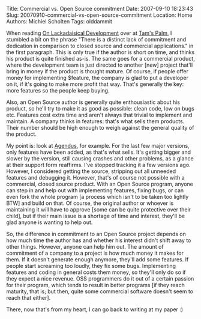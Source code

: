 Title: Commercial vs. Open Source commitment
Date: 2007-09-10 18:23:43
Slug: 20070910-commercial-vs-open-source-commitment
Location: Home
Authors: Michiel Scholten
Tags: olddammit

<p>When reading <a href="http://tamspalm.tamoggemon.com/2007/09/08/on-lackadaisical-development/">On Lackadaisical Development</a> over at <a href="http://tamspalm.tamoggemon.com/">Tam's Palm</a>, I stumbled a bit on the phrase "There is a distinct lack of commitment and dedication in comparison to closed source and commercial applications." in the first paragraph. This is only true if the author is short on time, and thinks his product is quite finished as-is. The same goes for a commercial product, where the development team is just directed to another [new] project that'll bring in money if the product is thought mature. Of course, if people offer money for implementing $feature, the company is glad to put a developer on it, if it's going to make more profit that way. That's generally the key: more features so the people keep buying.</p>

<p>Also, an Open Source author is generally quite enthousiastic about his product, so he'll try to make it as good as possible: clean code, low on bugs etc. Features cost extra time and aren't always that trivial to implement and maintain. A company thinks in features: that's what sells them products. Their number should be high enough to weigh against the general quality of the product.</p>

<p>My point is: look at <a href="http://www.iambic.com/agendus/palmos/">Agendus</a>, for example. For the last few major versions, only features have been added, as that's what sells. It's getting bigger and slower by the version, still causing crashes and other problems, as a glance at their support form reaffirms. I've stopped tracking it a few versions ago. However, I considered getting the source, stripping out all unneeded features and debugging it. However, that's of course not possible with a commercial, closed source product. With an Open Source program, anyone can step in and help out with implementing features, fixing bugs, or can even fork the whole program [a process which isn't to be taken too lightly BTW] and build on that. Of course, the original author or whoever is maintaining it will have to approve [some can be quite protective over their child], but if their main issue is a shortage of time and interest, they'll be glad anyone is wanting to help out.</p>

<p>So, the difference in commitment to an Open Source project depends on how much time the author has and whether his interest didn't shift away to other things. However, anyone can help him out. The amount of commitment of a company to a project is how much money it makes for them. If it doesn't generate enough anymore, they'll add some features. If people start screaming too loudly, they fix some bugs. Implementing features and coding in general costs them money, so they'll only do so if they expect a nice revenue. OSS programmers do it out of a certain passion for their program, which tends to result in better programs [if they reach maturity, that is; but then, quite some commercial software doesn't seem to reach that either].</p>

<p>There, now that's from my heart, I can go back to writing at my paper :)</p>